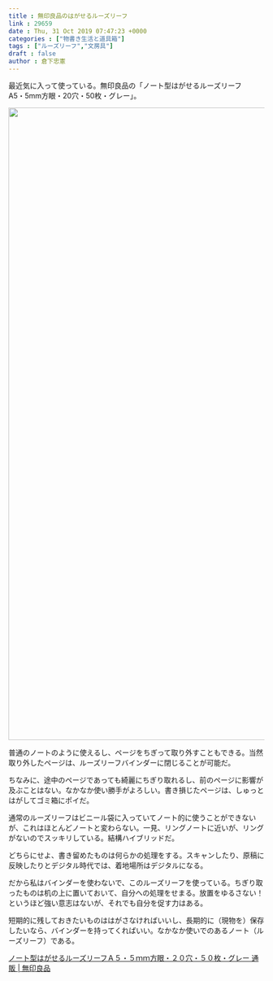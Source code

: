 ```yaml
---
title : 無印良品のはがせるルーズリーフ
link : 29659
date : Thu, 31 Oct 2019 07:47:23 +0000
categories : ["物書き生活と道具箱"]
tags : ["ルーズリーフ","文房具"]
draft : false
author : 倉下忠憲
---
```


最近気に入って使っている。無印良品の「ノート型はがせるルーズリーフ　A5・5mm方眼・20穴・50枚・グレー」。

<a href="https://rashita.net/blog/?attachment_id=29660" rel="attachment wp-att-29660"><img src="https://rashita.net/blog/wp-content/uploads/2019/10/A7CBCC38-A135-448A-BCC7-D79DB637C8CC-700x1244.jpg" alt="" width="700" height="1244" class="alignnone size-large wp-image-29660" /></a>

普通のノートのように使えるし、ページをちぎって取り外すこともできる。当然取り外したページは、ルーズリーフバインダーに閉じることが可能だ。

ちなみに、途中のページであっても綺麗にちぎり取れるし、前のページに影響が及ぶことはない。なかなか使い勝手がよろしい。書き損じたページは、しゅっとはがしてゴミ箱にポイだ。

通常のルーズリーフはビニール袋に入っていてノート的に使うことができないが、これはほとんどノートと変わらない。一見、リングノートに近いが、リングがないのでスッキリしている。結構ハイブリッドだ。

どちらにせよ、書き留めたものは何らかの処理をする。スキャンしたり、原稿に反映したりとデジタル時代では、着地場所はデジタルになる。

だから私はバインダーを使わないで、このルーズリーフを使っている。ちぎり取ったものは机の上に置いておいて、自分への処理をせまる。放置をゆるさない！　というほど強い意志はないが、それでも自分を促す力はある。

短期的に残しておきたいものははがさなければいいし、長期的に（現物を）保存したいなら、バインダーを持ってくればいい。なかなか使いでのあるノート（ルーズリーフ）である。

<a href="https://www.muji.net/store/cmdty/detail/4550182207804?searchno=9&sectionCode=S10909">ノート型はがせるルーズリーフＡ５・５ｍｍ方眼・２０穴・５０枚・グレー 通販 | 無印良品</a>

